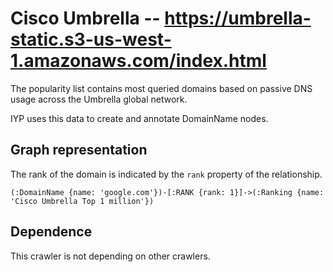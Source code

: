 # Cisco Umbrella -- https://umbrella-static.s3-us-west-1.amazonaws.com/index.html

The popularity list contains most queried domains based on passive DNS usage across the Umbrella global network.

IYP uses this data to create and annotate DomainName nodes.

## Graph representation

The rank of the domain is indicated by the `rank` property of the relationship.

```Cypher
(:DomainName {name: 'google.com'})-[:RANK {rank: 1}]->(:Ranking {name: 'Cisco Umbrella Top 1 million'})
```

## Dependence

This crawler is not depending on other crawlers.

